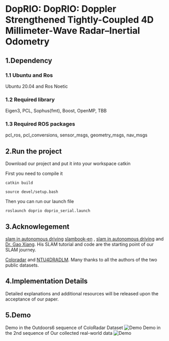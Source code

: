 # DopRIO: DopRIO: Doppler Strengthened Tightly-Coupled 4D Millimeter-Wave Radar–Inertial Odometry

## 1.Dependency
### 1.1 Ubuntu and Ros  
Ubuntu 20.04 and Ros Noetic
### 1.2 Required library
Eigen3, PCL, Sophus(fmt), Boost, OpenMP, TBB
### 1.3 Required ROS packages
pcl_ros, pcl_conversions, sensor_msgs, geometry_msgs, nav_msgs
## 2.Run the project
Download our project and put it into your workspace catkin

First you need to compile it

`catkin build`

`source devel/setup.bash`

Then you can run our launch file

`roslaunch doprio doprio_serial.launch`

## 3.Acknowlegement
[slam in autonomous driving](https://github.com/gaoxiang12/slam_in_autonomous_driving)
[slambook-en](https://github.com/gaoxiang12/slambook-en) , [slam in autonomous driving](https://github.com/gaoxiang12/slam_in_autonomous_driving) and [Dr. Gao Xiang](https://github.com/gaoxiang12). His SLAM tutorial and code are the starting point of our SLAM journey.

[Coloradar](https://arpg.github.io/coloradar/) and [NTU4DRADLM](https://github.com/junzhang2016/NTU4DRadLM). Many thanks to all the authors of the two public datasets.

## 4.Implementation Details
Detailed explanations and additional resources will be released upon the acceptance of our paper.

## 5.Demo
Demo in the Outdoors6 sequence of ColoRadar Dataset 
![Demo](apps/pic/ourdoors6.gif)
Demo in the 2nd sequence of Our collected real-world data 
![Demo](apps/pic/ours1.gif)
